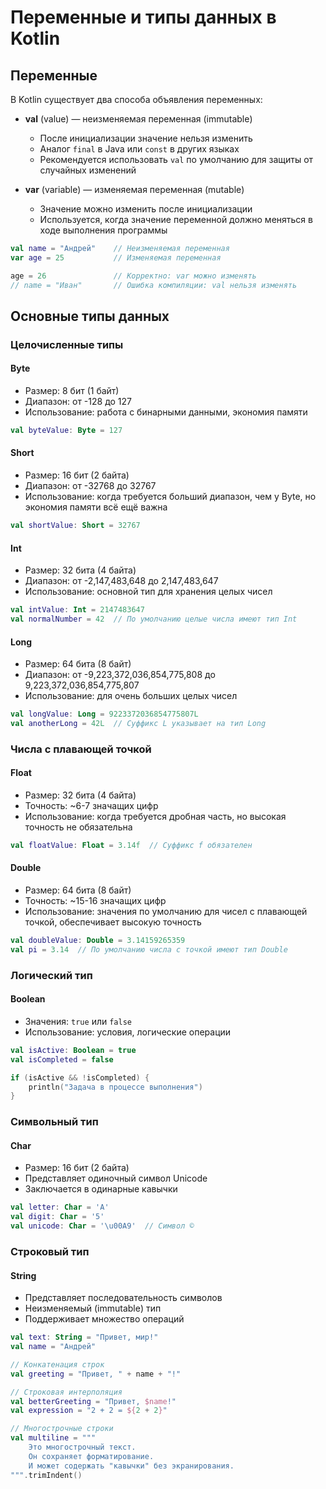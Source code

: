 # Переменные и типы данных в Kotlin

## Переменные

В Kotlin существует два способа объявления переменных:

- **val** (value) — неизменяемая переменная (immutable)
  - После инициализации значение нельзя изменить
  - Аналог `final` в Java или `const` в других языках
  - Рекомендуется использовать `val` по умолчанию для защиты от случайных изменений

- **var** (variable) — изменяемая переменная (mutable)
  - Значение можно изменить после инициализации
  - Используется, когда значение переменной должно меняться в ходе выполнения программы

```kotlin
val name = "Андрей"    // Неизменяемая переменная
var age = 25           // Изменяемая переменная

age = 26               // Корректно: var можно изменять
// name = "Иван"       // Ошибка компиляции: val нельзя изменять
```

## Основные типы данных

### Целочисленные типы

#### Byte
- Размер: 8 бит (1 байт)
- Диапазон: от -128 до 127
- Использование: работа с бинарными данными, экономия памяти

```kotlin
val byteValue: Byte = 127
```

#### Short
- Размер: 16 бит (2 байта)
- Диапазон: от -32768 до 32767
- Использование: когда требуется больший диапазон, чем у Byte, но экономия памяти всё ещё важна

```kotlin
val shortValue: Short = 32767
```

#### Int
- Размер: 32 бита (4 байта)
- Диапазон: от -2,147,483,648 до 2,147,483,647
- Использование: основной тип для хранения целых чисел

```kotlin
val intValue: Int = 2147483647
val normalNumber = 42  // По умолчанию целые числа имеют тип Int
```

#### Long
- Размер: 64 бита (8 байт)
- Диапазон: от -9,223,372,036,854,775,808 до 9,223,372,036,854,775,807
- Использование: для очень больших целых чисел

```kotlin
val longValue: Long = 9223372036854775807L
val anotherLong = 42L  // Суффикс L указывает на тип Long
```

### Числа с плавающей точкой

#### Float
- Размер: 32 бита (4 байта)
- Точность: ~6-7 значащих цифр
- Использование: когда требуется дробная часть, но высокая точность не обязательна

```kotlin
val floatValue: Float = 3.14f  // Суффикс f обязателен
```

#### Double
- Размер: 64 бита (8 байт)
- Точность: ~15-16 значащих цифр
- Использование: значения по умолчанию для чисел с плавающей точкой, обеспечивает высокую точность

```kotlin
val doubleValue: Double = 3.14159265359
val pi = 3.14  // По умолчанию числа с точкой имеют тип Double
```

### Логический тип

#### Boolean
- Значения: `true` или `false`
- Использование: условия, логические операции

```kotlin
val isActive: Boolean = true
val isCompleted = false

if (isActive && !isCompleted) {
    println("Задача в процессе выполнения")
}
```

### Символьный тип

#### Char
- Размер: 16 бит (2 байта)
- Представляет одиночный символ Unicode
- Заключается в одинарные кавычки

```kotlin
val letter: Char = 'A'
val digit: Char = '5'
val unicode: Char = '\u00A9'  // Символ ©
```

### Строковый тип

#### String
- Представляет последовательность символов
- Неизменяемый (immutable) тип
- Поддерживает множество операций

```kotlin
val text: String = "Привет, мир!"
val name = "Андрей"

// Конкатенация строк
val greeting = "Привет, " + name + "!"

// Строковая интерполяция
val betterGreeting = "Привет, $name!"
val expression = "2 + 2 = ${2 + 2}"

// Многострочные строки
val multiline = """
    Это многострочный текст.
    Он сохраняет форматирование.
    И может содержать "кавычки" без экранирования.
""".trimIndent()
```
